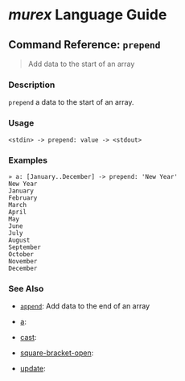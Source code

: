 # _murex_ Language Guide

## Command Reference: `prepend` 

> Add data to the start of an array

### Description

`prepend` a data to the start of an array.

### Usage

    <stdin> -> prepend: value -> <stdout>

### Examples

    » a: [January..December] -> prepend: 'New Year'
    New Year
    January
    February
    March
    April
    May
    June
    July
    August
    September
    October
    November
    December

### See Also

* [`append`](../commands/append.md):
  Add data to the end of an array
* [a](../commands/a.md):
  
* [cast](../commands/cast.md):
  
* [square-bracket-open](../commands/square-bracket-open.md):
  
* [update](../commands/update.md):
  